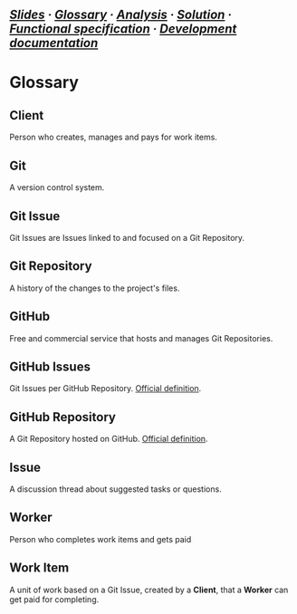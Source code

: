 
*[Slides](https://docs.google.com/presentation/d/1o5J6twJ9vyvXOYP_qyf5fXrTT5rfl9VULBgo7Pq-gz4/edit#slide=id.p) ·
  [Glossary](analysis.md) ·
  [Analysis](analysis.md) ·
  [Solution](solution.md) ·
  [Functional specification](specification.md) ·
  [Development documentation](development.md)*
---

# Glossary

## Client

Person who creates, manages and pays for work items.

## Git

A version control system.

## Git Issue

Git Issues are Issues linked to and focused on a Git Repository.

## Git Repository

A history of the changes to the project's files.

## GitHub

Free and commercial service that hosts and manages Git Repositories. 

## GitHub Issues

Git Issues per GitHub Repository. [Official definition](https://help.github.com/articles/github-glossary/#issue).
 
## GitHub Repository

A Git Repository hosted on GitHub. [Official definition](https://help.github.com/articles/github-glossary/#repository).

## Issue

A discussion thread about suggested tasks or questions.

## Worker

Person who completes work items and gets paid

## Work Item

A unit of work based on a Git Issue, created by a **Client**, that a **Worker** can get paid for completing.
